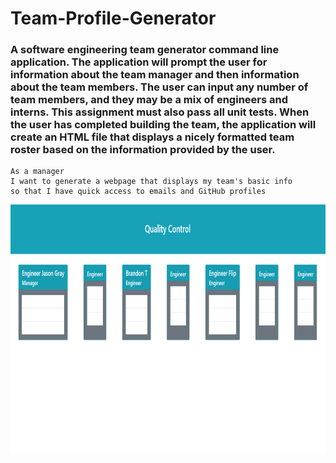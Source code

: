 # Team-Profile-Generator

### A software engineering team generator command line application. The application will prompt the user for information about the team manager and then information about the team members. The user can input any number of team members, and they may be a mix of engineers and interns. This assignment must also pass all unit tests. When the user has completed building the team, the application will create an HTML file that displays a nicely formatted team roster based on the information provided by the user. 

```
As a manager
I want to generate a webpage that displays my team's basic info
so that I have quick access to emails and GitHub profiles
```

 <img src="./Capture.PNG" height="400" alt="Screenshot"/>